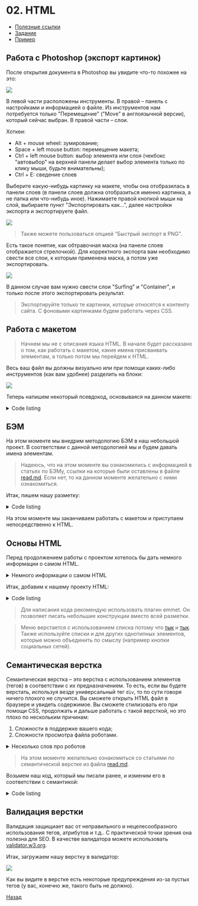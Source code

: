 # 02. HTML

* [Полезные ссылки](./read.md)
* [Задание](./task.md)
* [Пример](./example)

## Работа с Photoshop (экспорт картинок)

После открытия документа в Photoshop вы увидите что-то похожее на это:

<img src="./img/photoshop-main-screen.png" style="margin: 0 auto; display: block">

В левой части расположены инструменты. В правой – панель с настройками и информацией о файле. Из инструментов нам потребуется только "Перемещение" ("Move" в англоязычной версии), который сейчас выбран. В правой части – слои.

Хоткеи:
* Alt + mouse wheel: зумирование;
* Space + left mouse button: перемещение макета;
* Ctrl + left mouse button: выбор элемента или слоя (чекбокс "автовыбор" на верхней панели делает выбор элемента только по клику мыши, будьте внимательны);
* Ctrl + E: сведение слоев

Выберите какую-нибудь картинку на макете, чтобы она отобразилась в панели слоев (в панели слоев должна отобразиться именно картинка, а не папка или что-нибудь иное). Нажимаете правой кнопкой мыши на слой, выбираете пункт "Экспортировать как...", далее настройки экспорта и экспортируете файл.

<img src="./img/photoshop-export.png" style="margin: 0 auto; display: block">

> Также можете пользоваться опцией "Быстрый экспорт в PNG".

Есть такое понятие, как обтравочная маска (на панели слоев отображается стрелочкой). Для корректного экспорта вам необходимо свести все слои, к которым применена маска, а потом уже экспортировать.

<img src="./img/clipping-mask.png" style="margin: 0 auto; display: block">

В данном случае вам нужно свести слои "Surfing" и "Container", и только после этого экспортировать результат.

> Экспортируйте только те картинки, которые относятся к контенту сайта. С фоновыми картинками будем работать через CSS.

## Работа с макетом

> Начнем мы не с описания языка HTML. В начале будет рассказано о том, как работать с макетом, какие имена присваивать элементам, а только потом мы перейдем к HTML.

Весь ваш файл вы должны визуально или при помощи каких-либо инструментов (как вам удобнее) разделить на блоки:

<img src="./img/split-layout.png" style="margin: 0 auto; display: block">

Теперь напишем некоторый псевдокод, основываяся на данном макете:

<details>
   <summary>Code listing</summary>

```
header
    logo
    menu
        menu-item
        menu-item
        menu-item
        menu-item
        menu-item
        menu-item
    social-networks
        social-networks-item
        social-networks-item
        social-networks-item
section
    wrapper
        title
        subtitle
    product-card
        image
        title
        rating
        description-title
        description-content
        price
            price-content
            price-button
        button-view-all
```

</details>

## БЭМ

На этом моменте мы внедрим методологию БЭМ в наш небольшой проект. В соответствии с данной методологией мы и будем давать имена элементам.

> Надеюсь, что на этом моменте вы ознакомились с информацией в статьях по БЭМу, ссылки на которые были оставлены в файле [read.md](read.md). Если нет, то на данном моменте желательно с ними ознакомиться.

Итак, пишем нашу разметку:

<details>
   <summary>Code listing</summary>

```
header
    header__logo
    menu
        menu__item
        menu__item
        menu__item
        menu__item
        menu__item
        menu__item
    social-networks
        social-networks__item
        social-networks__item
        social-networks__item
main-section
    wrapper
        main-section__title
        main-section__subtitle
    product-card
        product-card__image
        product-card__title
        product-card__rating
        product-card__description-title
        product-card__description-content
        price
            price__content
            price__button
        product-card__button_view-all
```

</details>

На этом моменте мы заканчиваем работать с макетом и приступаем непосредственно к HTML.

## Основы HTML

Перед продолжением работы с проектом хотелось бы дать немного информации о самом HTML.

<details>
   <summary>Немного информации о самом HTML</summary>

В HTML есть два типа тегов: парные и одиночные. Пример:
<br>
парный тег `<div class="class-name"></div>`
<br>
одиночный тег `<input value="example">`

### Базовая разметка страницы:

```
<!DOCTYPE html>
<html lang="en">
   <head>
      <meta charset="utf-8" />
      <title>HTML Document</title>
   </head>
   <body>
   
   </body>
</html>
```

* `<!DOCTYPE html>` – тип документа (в данном случае HTML5);
* `<html>` – хранит в себе все содержимое веб-страницы;
* `<head>` – содержит информацию для браузеров и поисковых систем (не отображается на странице);
* `<meta>` – хранит информацию для браузера и поисковых систем (в данном случае тут указана кодировка документа);
* `<title>` – текст, отображающийся во вкладке браузера;
* `<body>` – контент, который отображается в браузере.

Вся разметка, которая отображается непосредственно в браузере, пишется между открывающим и закрывающим тегом `body`.

### Теги для заголовка страницы:

* `<h1></h1>` – `<h6></h6>`;
<br>
`h1` – самый главный заголовок. `h6` – наименее главный.
* `<p></p>` – обычный наборный текст (абзац, параграф);
* `<a href="url"></a>` – ссылка;
* `<img src="url">` – картинка;
* `<ul><li></li></ul>` – маркированный список (где li – это элемент маркированного списка);
* `<ol><li></li></ol>` – нумерованный список (где li – это элемент нумерованного списка);
* `<form></form>` – форма;
* `<input>` – поле ввода;
* `<div></div>` – универсальный тег.

### Атрибуты для тегов:

* `class` – используется для обращения к элементу (через CSS либо JS);
* `id` – так же используется для обращения к элементу, но идентификатор должен быть уникальным на странице.

Данные атрибуты универсальные и могут использоваться вместе с любым тегом. Преимущественно определенные атрибуты используются с определенными тегами. Какие атрибуты можно использовать для того или иного тега вы пожете посмотреть в [справочнике](https://webref.ru/html).

Все теги и атрибуты вам знать не обязательно и не пытайтесь их запомнить. Необходимо лишь знать основные из них и уметь пользоваться справочником (не обязательно тем, что приведен выше).
 
</details>

Итак, добавим к нашему проекту HTML:

<details>
   <summary>Code listing</summary>

```
<!DOCTYPE html>
<html lang="en">
    <head>
        <meta charset="utf-8" />
        <title>HTML Document</title>
    </head>
    <body>

        <div class="header">
            <div class="header__logo">
                <a href="#">
                    <img src="logo-url" alt="logo">
                </a>
            </div>

            <ul class="menu">
                <li class="menu__item">
                    <a href="#"></a>
                </li>
                <li class="menu__item">
                    <a href="#"></a>
                </li>
                <li class="menu__item">
                    <a href="#"></a>
                </li>
                <li class="menu__item">
                    <a href="#"></a>
                </li>
                <li class="menu__item">
                    <a href="#"></a>
                </li>
                <li class="menu__item">
                    <a href="#"></a>
                </li>
            </ul>

            <ul class="social-networks">
                <li class="social-networks__item">
                    <a href="#">
                        <img src="url-social-network" alt="social network">
                    </a>
                </li>
                <li class="social-networks__item">
                    <a href="#">
                        <img src="url-social-network" alt="social network">
                    </a>
                </li>
                <li class="social-networks__item">
                    <a href="#">
                        <img src="url-social-network" alt="social network">
                    </a>
                </li>
            </ul>
        </div>
        
        <div class="main-section">
            <div class="wrapper">
                <h1 class="main-section__title"></h1>
                <h2 class="main-section__subtitle"></h2>
            </div>
            <div class="product-card">
                <img src="url-image" alt="image" class="product-card__image">
                <h4 class="product-card__title"></h4>
                <div class="product-card__rating"></div>
                <h6 class="product-card__description-title"></h6>
                <p class="product-card__description-content"></p>
                <div class="price">
                    <p class="price__content"></p>
                    <button class="price__button"></button>
                </div>
                <a href="#" class="product-card__button_view-all"></a>
            </div>
        </div>
        
    </body>
</html>
```

</details>

> Для написания кода рекомендую использовать плагин emmet. Он позволяет писать небольшие конструкции вместо всей разметки.

> Меню верстается с использованием списка потому что [тык](https://ru.stackoverflow.com/questions/664515/%D0%9A%D0%B0%D0%BA%D0%BE%D0%B2%D0%B0-%D0%BF%D1%80%D0%B8%D1%87%D0%B8%D0%BD%D0%B0-%D0%BF%D0%BE-%D0%BA%D0%BE%D1%82%D0%BE%D1%80%D0%BE%D0%B9-%D0%BC%D0%B5%D0%BD%D1%8E-%D0%B2%D0%B5%D1%80%D1%81%D1%82%D0%B0%D1%8E%D1%82-%D1%87%D0%B5%D1%80%D0%B5%D0%B7-%D0%BD%D0%B5%D0%BD%D1%83%D0%BC%D0%B5%D1%80%D0%BE%D0%B2%D0%B0%D0%BD%D0%BD%D1%8B%D0%B9-%D1%81%D0%BF%D0%B8%D1%81%D0%BE%D0%BA-ul) и [тык](https://ru.stackoverflow.com/questions/818761/%D0%A1%D0%BC%D1%8B%D1%81%D0%BB-%D0%B2%D0%B5%D1%80%D1%81%D1%82%D0%BA%D0%B8-%D1%87%D0%B5%D1%80%D0%B5%D0%B7-%D1%81%D0%BF%D0%B8%D1%81%D0%BA%D0%B8-ul-li-html-css). Также используйте списки и для других однотипных элементов, которые можно объединить по смыслу (например кнопки социальных сетей).

## Семантическая верстка

Семантическая верстка – это верстка с использованием элементов (тегов) в соответствии с их предназначением. То есть, если вы будете верстать, используя везде универсальный тег `div`, то по сути говоря ничего плохого не случится. Вы сможете открыть HTML файл в браузере и увидеть содержимое. Вы сможете стилизовать его при помощи CSS, продолжать и дальше работать с такой версткой, но это плохо по нескольким причинам:

1. Сложности в поддержке вашего кода;
2. Сложности просмотра файла роботами.

<details>
   <summary>Несколько слов про роботов</summary>

В данном пункте под словом "роботы" имелись ввиду программы, алгоритмы и прочее, которые будут читать ваш сайт и работать с ним. Что именно это? Это может быть поисковой робот, который будет "читать" ваш сайт и в зависимости от качества верстки поднимать или опускать в поисковой выдаче. Это может быть озвучивание элементов голосовым помощником либо увеличение размера шрифта для людей с ослабленным зрением (которое также выполняется не вами, а определенным алгоритмом). Это может быть обычный режим чтения в браузере.

Суть всего этого в том, что человек, взглянув на макет, может определить где на сайте меню, где обычная ссылка, где контент, а где контактная информация. Роботы же этого определить не могут. Поэтому необходимо верстать сайт с использованием тегов, подходящих для элементов, которые будут находиться внутри них. Только после этого роботы смогут более точно определять, что именно за элементы находятся на вашем сайте.

</details>

> На этом моменте желательно ознакомиться со статьями по семантической верстке из файла [read.md](read.md).

Возьмем наш код, который мы писали ранее, и изменим его в соответствии с семантикой:

<details>
   <summary>Code listing</summary>

```
<!DOCTYPE html>
<html lang="en">
    <head>
        <meta charset="utf-8" />
        <title>HTML Document</title>
    </head>
    <body>

        <header class="header">
            <div class="header__logo">
                <a href="#">
                    <img src="logo-url" alt="logo">
                </a>
            </div>

            <nav class="menu">
                <ul>
                    <li class="menu__item">
                        <a href="#"></a>
                    </li>
                    <li class="menu__item">
                        <a href="#"></a>
                    </li>
                    <li class="menu__item">
                        <a href="#"></a>
                    </li>
                    <li class="menu__item">
                        <a href="#"></a>
                    </li>
                    <li class="menu__item">
                        <a href="#"></a>
                    </li>
                    <li class="menu__item">
                        <a href="#"></a>
                    </li>
                </ul>
            </nav>

            <ul class="social-networks">
                <li class="social-networks__item">
                    <a href="#">
                        <img src="url-social-network" alt="social network">
                    </a>
                </li>
                <li class="social-networks__item">
                    <a href="#">
                        <img src="url-social-network" alt="social network">
                    </a>
                </li>
                <li class="social-networks__item">
                    <a href="#">
                        <img src="url-social-network" alt="social network">
                    </a>
                </li>
            </ul>
        </header>
        
        <main>
            <article class="main-section">
                <div class="wrapper">
                    <h1 class="main-section__title"></h1>
                    <h2 class="main-section__subtitle"></h2>
                </div>
                <div class="product-card">
                    <img src="url-image" alt="image" class="product-card__image">
                    <h4 class="product-card__title"></h4>
                    <div class="product-card__rating"></div>
                    <h6 class="product-card__description-title"></h6>
                    <p class="product-card__description-content"></p>
                    <div class="price">
                        <p class="price__content"></p>
                        <button class="price__button"></button>
                    </div>
                    <a href="#" class="product-card__button_view-all"></a>
                </div>
            </article>
        </main>
        
    </body>
</html>
```

</details>

## Валидация верстки

Валидация защищиает вас от неправильного и нецелесообразного использования тегов, атрибутов и т.д.. С практической точки зрения она полезна для SEO. В качестве валидатора можете использовать [validator.w3.org](https://validator.w3.org/).

Итак, загружаем нашу верстку в валидатор:

<img src="./img/validator.png" style="margin: 0 auto; display: block">

Как вы видите в верстке есть некоторые предупреждения из-за пустых тегов (у вас, конечно же, такого быть не должно).

[Назад](./../README.md)
